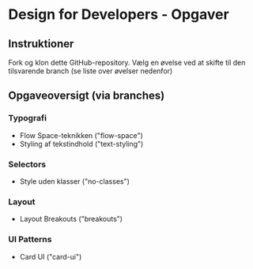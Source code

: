 # Design for Developers - Opgaver

## Instruktioner

Fork og klon dette GitHub-repository. Vælg en øvelse ved at skifte til den tilsvarende branch (se liste over øvelser nedenfor)

## Opgaveoversigt (via branches)

### Typografi

- Flow Space-teknikken ("flow-space")
- Styling af tekstindhold ("text-styling")

### Selectors

- Style uden klasser ("no-classes")

### Layout

- Layout Breakouts ("breakouts")

### UI Patterns

- Card UI ("card-ui")
